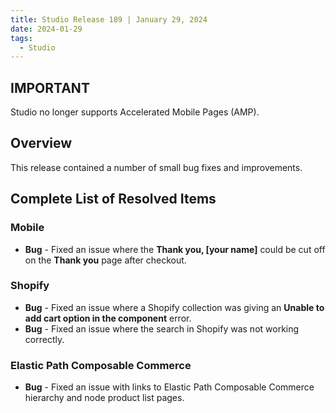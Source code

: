 ```yaml
---
title: Studio Release 189 | January 29, 2024
date: 2024-01-29
tags:
  - Studio
---
```


## IMPORTANT

Studio no longer supports Accelerated Mobile Pages (AMP).

## Overview

This release contained a number of small bug fixes and improvements.

## Complete List of Resolved Items

### Mobile

* **Bug** - Fixed an issue where the **Thank you, [your name]** could be cut off on the **Thank you** page after checkout.

### Shopify

* **Bug** - Fixed an issue where a Shopify collection was giving an **Unable to add cart option in the component** error.
* **Bug** - Fixed an issue where the search in Shopify was not working correctly.

### Elastic Path Composable Commerce

* **Bug** - Fixed an issue with links to Elastic Path Composable Commerce hierarchy and node product list pages.
 

